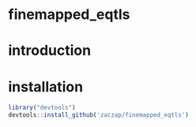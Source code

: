# finemapped_eqtls

# introduction

# installation

```R
library("devtools")
devtools::install_github('zaczap/finemapped_eqtls')
```
